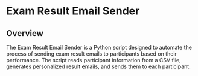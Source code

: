 # Exam Result Email Sender
## Overview
The Exam Result Email Sender is a Python script designed to automate the process of sending exam result emails to participants based on their performance. The script reads participant information from a CSV file, generates personalized result emails, and sends them to each participant.
